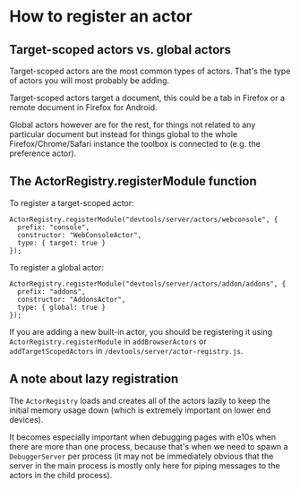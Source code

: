# How to register an actor

## Target-scoped actors vs. global actors

Target-scoped actors are the most common types of actors. That's the type of actors you will most probably be adding.

Target-scoped actors target a document, this could be a tab in Firefox or a remote document in Firefox for Android.

Global actors however are for the rest, for things not related to any particular document but instead for things global to the whole Firefox/Chrome/Safari instance the toolbox is connected to (e.g. the preference actor).

## The ActorRegistry.registerModule function

To register a target-scoped actor:

```
ActorRegistry.registerModule("devtools/server/actors/webconsole", {
  prefix: "console",
  constructor: "WebConsoleActor",
  type: { target: true }
});
```

To register a global actor:

```
ActorRegistry.registerModule("devtools/server/actors/addon/addons", {
  prefix: "addons",
  constructor: "AddonsActor",
  type: { global: true }
});
```

If you are adding a new built-in actor, you should be registering it using `ActorRegistry.registerModule` in `addBrowserActors` or `addTargetScopedActors` in `/devtools/server/actor-registry.js`.

## A note about lazy registration

The `ActorRegistry` loads and creates all of the actors lazily to keep the initial memory usage down (which is extremely important on lower end devices).

It becomes especially important when debugging pages with e10s when there are more than one process, because that's when we need to spawn a `DebuggerServer` per process (it may not be immediately obvious that the server in the main process is mostly only here for piping messages to the actors in the child process).
